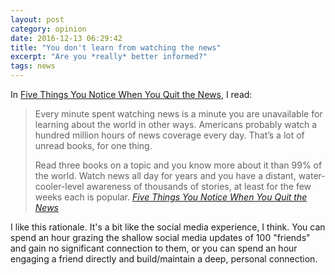 ```yaml
---
layout: post
category: opinion
date: 2016-12-13 06:29:42
title: "You don't learn from watching the news"
excerpt: "Are you *really* better informed?"
tags: news
---
```


In [Five Things You Notice When You Quit the News](http://www.raptitude.com/2016/12/five-things-you-notice-when-you-quit-the-news/), I read:


> Every minute spent watching news is a minute you are unavailable for learning about the world in other ways. Americans probably watch a hundred million hours of news coverage every day. That’s a lot of unread books, for one thing.
>
> Read three books on a topic and you know more about it than 99% of the world. Watch news all day for years and you have a distant, water-cooler-level awareness of thousands of stories, at least for the few weeks each is popular.
<cite>[Five Things You Notice When You Quit the News](http://www.raptitude.com/2016/12/five-things-you-notice-when-you-quit-the-news/)</cite>

I like this rationale. It's a bit like the social media experience, I think. You can spend an hour grazing the shallow social media updates of 100 "friends" and gain no significant connection to them, or you can spend an hour engaging a friend directly and build/maintain a deep, personal connection.
​
